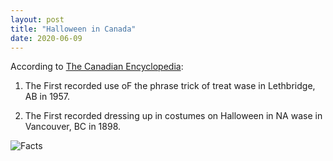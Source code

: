 ```yaml
---
layout: post
title: "Halloween in Canada"
date: 2020-06-09
---
```


According to [The Canadian Encyclopedia](https://thecanadianencyclopedia.ca/en):<!--more-->

1) The First recorded use oF the phrase trick of treat wase in Lethbridge, AB in 1957.

2) The First recorded dressing up in costumes on Halloween in NA wase in Vancouver, BC in 1898.

![Facts](https://lmw13.github.io/images/facts1.jpg "Facts")
